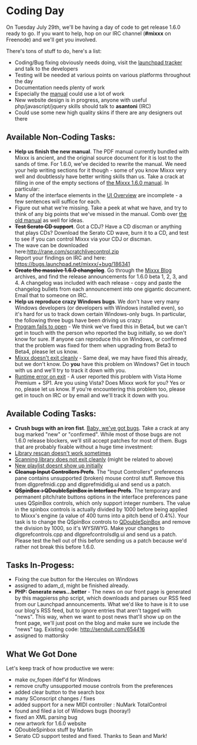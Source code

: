 # Coding Day

On Tuesday July 29th, we'll be having a day of code to get release 1.6.0
ready to go. If you want to help, hop on our IRC channel (**\#mixxx** on
Freenode) and we'll get you involved.

There's tons of stuff to do, here's a list:

  - Coding/Bug fixing obviously needs doing, visit the [launchpad
    tracker](https://launchpad.net/mixxx/) and talk to the developers
  - Testing will be needed at various points on various platforms
    throughout the day
  - Documentation needs plenty of work
  - Especially the [manual](manual) could use a lot of work
  - New website design is in progress, anyone with useful
    php/javascript/jquery skills should talk to **asantoni** (IRC)
  - Could use some new high quality skins if there are any designers out
    there

## Available Non-Coding Tasks:

  - **Help us finish the new manual**. The PDF manual currently bundled
    with Mixxx is ancient, and the original source document for it is
    lost to the sands of time. For 1.6.0, we've decided to rewrite the
    manual. We need your help writing sections for it though - some of
    you know Mixxx very well and doubtlessly have better writing skills
    than us. Take a crack at filling in one of the empty sections of
    [the Mixxx 1.6.0 manual](manual). In particular:
  - Many of the interface elements in the [UI
    Overview](manual#user_interface_overview) are incomplete - a few
    sentences will suffice for each.
  - Figure out what we're missing. Take a peek at what we have, and try
    to think of any big points that we've missed in the manual. Comb
    over [the old manual](http://mixxx.sourceforge.net/Mixxx-Manual.pdf)
    as well for ideas.
  - ~~**Test Serato CD support**~~. Got a CDJ? Have a CD discman or
    anything that plays CDs? Download the Serato CD wave, burn it to a
    CD, and test to see if you can control Mixxx via your CDJ or
    discman. 
  - The wave can be downloaded
    here:<http://rane.com/scratchlivecontrol.zip>
  - Report your findings on IRC and here:
    <https://bugs.launchpad.net/mixxx/+bug/186341>
  - ~~**Create the massive 1.6.0 changelog**~~. Go through the [Mixxx
    Blog](http://mixxxblog.blogspot.com/) archives, and find the release
    announcements for 1.6.0 beta 1, 2, 3, and 4. A changelog was
    included with each release - copy and paste the changelog bullets
    from each announcement into one gigantic document. Email that to
    someone on IRC. 
  - **Help us reproduce crazy Windows bugs**. We don't have very many
    Windows developers (or developers with Windows installed even), so
    it's hard for us to track down certain Windows-only bugs. In
    particular, the following three bugs have been driving us crazy:
  - [Program fails to
    open](https://bugs.launchpad.net/mixxx/1.6/+bug/223464) - We think
    we've fixed this in Beta4, but we can't get in touch with the person
    who reported the bug initially, so we don't know for sure. If anyone
    can reproduce this on Windows, or confirmed that the problem was
    fixed for them when upgrading from Beta3 to Beta4, please let us
    know.
  - [Mixxx doesn't exit
    cleanly](https://bugs.launchpad.net/mixxx/1.6/+bug/235479) - Same
    deal, we may have fixed this already, but we don't know. Do **you**
    have this problem on Windows? Get in touch with us and we'll try to
    track it down with you.
  - [Runtime error on
    exit](https://bugs.launchpad.net/mixxx/+bug/251128) - A user
    reported this problem with Vista Home Premium + SP1. Are you using
    Vista? Does Mixxx work for you? Yes or no, please let us know. If
    you're encountering this problem too, please get in touch on IRC or
    by email and we'll track it down with you.

## Available Coding Tasks:

  - **Crush bugs with an iron fist**. [Baby, we've got
    bugs](https://bugs.launchpad.net/mixxx/+bugs?field.searchtext=&orderby=status&search=Search&field.status%3Alist=NEW&field.status%3Alist=INCOMPLETE_WITH_RESPONSE&field.status%3Alist=INCOMPLETE_WITHOUT_RESPONSE&field.status%3Alist=CONFIRMED&field.status%3Alist=TRIAGED&field.status%3Alist=INPROGRESS&field.status%3Alist=FIXCOMMITTED&field.assignee=&field.bug_reporter=&field.omit_dupes=on&field.has_patch=&field.has_no_package=).
    Take a crack at any bug marked "new" or "confirmed". While most of
    those bugs are not 1.6.0 release blockers, we'll still accept
    patches for most of them. Bugs that are probably fixable without a
    huge time investment:
  - [Library rescan doesn't work
    sometimes](https://bugs.launchpad.net/mixxx/+bug/239883)
  - [Scanning library does not exit
    cleanly](https://bugs.launchpad.net/mixxx/+bug/194415) (might be
    related to above)
  - [New playlist doesnt show up
    initially](https://bugs.launchpad.net/mixxx/+bug/248918)
  - ~~**Cleanup Input Controllers Prefs**~~. The "Input Controllers"
    preferences pane contains unsupported (broken) mouse control stuff.
    Remove this from dlgprefmidi.cpp and dlgprefmididlg.ui and send us a
    patch.
  - ~~**QSpinBox-\>QDoubleSpinBox in Interface Prefs**~~. The temporary
    and permanent pitch/rate buttons options in the interface
    preferences pane uses QSpinBox controls, which only support integer
    numbers. The value in the spinbox controls is actually divided by
    1000 before being applied to Mixxx's engine (a value of 400 turns
    into a pitch bend of 0.4%). Your task is to change the QSpinBox
    controls to
    [QDoubleSpinBox](http://doc.trolltech.com/4.1/qdoublespinbox.html)
    and remove the division by 1000, so it's WYSIWYG. Make your changes
    to dlgprefcontrols.cpp and dlgprefcontrolsdlg.ui and send us a
    patch. Please test the hell out of this before sending us a patch
    because we'd rather not break this before 1.6.0.

## Tasks In-Progess:

  - Fixing the cue button for the Hercules on Windows
  - assigned to adam\_d, might be finished already.
  - **PHP: Generate news...better** - The news on our front page is
    generated by this magpierss php script, which downloads and parses
    our RSS feed from our Launchpad announcements. What we'd like to
    have is it to use our blog's RSS feed, but to ignore entries that
    aren't tagged with "news". This way, when we want to post news
    that'll show up on the front page, we'll just post on the blog and
    make sure we include the "news" tag. Existing code:
    <http://senduit.com/654416>
  - assigned to mattorsky

## What We Got Done

Let's keep track of how productive we were:

  - make ov\_fopen ifdef'd for Windows
  - remove crufty unsupported mouse controls from the preferences
  - added clear button to the search box
  - many SConscript changes / fixes
  - added support for a new MIDI controller : NuMark TotalControl
  - found and filed a lot of Windows bugs (hooray\!)
  - fixed an XML parsing bug
  - new artwork for 1.6.0 website
  - QDoubleSpinbox stuff by Martin
  - Serato CD support tested and fixed. Thanks to Sean and Mark\!
